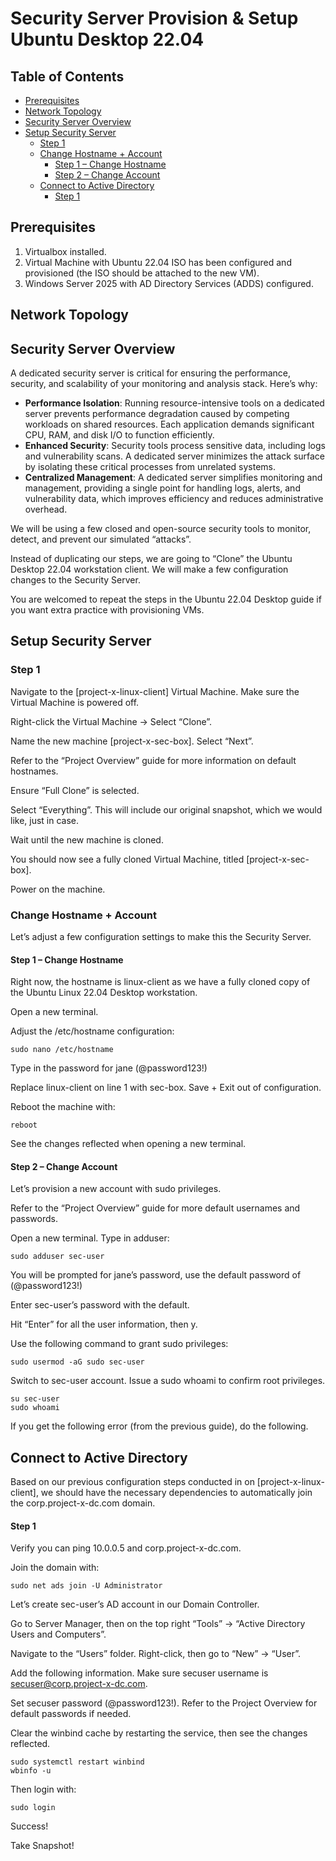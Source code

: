 
# Security Server Provision & Setup Ubuntu Desktop 22.04

## Table of Contents
- [Prerequisites](#prerequisites)
- [Network Topology](#network-topology)
- [Security Server Overview](#security-server-overview)
- [Setup Security Server](#setup-security-server)
  - [Step 1](#step-1)
  - [Change Hostname + Account](#change-hostname--account)
    - [Step 1 – Change Hostname](#step-1--change-hostname)
    - [Step 2 – Change Account](#step-2--change-account)
  - [Connect to Active Directory](#connect-to-active-directory)
    - [Step 1](#step-1-1)

## Prerequisites
1. Virtualbox installed.
2. Virtual Machine with Ubuntu 22.04 ISO has been configured and provisioned (the ISO should be attached to the new VM).
3. Windows Server 2025 with AD Directory Services (ADDS) configured.

## Network Topology

## Security Server Overview
A dedicated security server is critical for ensuring the performance, security, and scalability of your monitoring and analysis stack. Here’s why:

- **Performance Isolation**: Running resource-intensive tools on a dedicated server prevents performance degradation caused by competing workloads on shared resources. Each application demands significant CPU, RAM, and disk I/O to function efficiently.
- **Enhanced Security**: Security tools process sensitive data, including logs and vulnerability scans. A dedicated server minimizes the attack surface by isolating these critical processes from unrelated systems.
- **Centralized Management**: A dedicated server simplifies monitoring and management, providing a single point for handling logs, alerts, and vulnerability data, which improves efficiency and reduces administrative overhead.

We will be using a few closed and open-source security tools to monitor, detect, and prevent our simulated “attacks”.

Instead of duplicating our steps, we are going to “Clone” the Ubuntu Desktop 22.04 workstation client. We will make a few configuration changes to the Security Server.

You are welcomed to repeat the steps in the Ubuntu 22.04 Desktop guide if you want extra practice with provisioning VMs.

## Setup Security Server

### Step 1
Navigate to the [project-x-linux-client] Virtual Machine. Make sure the Virtual Machine is powered off.

Right-click the Virtual Machine → Select “Clone”.

Name the new machine [project-x-sec-box]. Select “Next”.

Refer to the “Project Overview” guide for more information on default hostnames.

Ensure “Full Clone” is selected.

Select “Everything”. This will include our original snapshot, which we would like, just in case.

Wait until the new machine is cloned.

You should now see a fully cloned Virtual Machine, titled [project-x-sec-box].

Power on the machine.

### Change Hostname + Account
Let’s adjust a few configuration settings to make this the Security Server.

#### Step 1 – Change Hostname
Right now, the hostname is linux-client as we have a fully cloned copy of the Ubuntu Linux 22.04 Desktop workstation.

Open a new terminal.

Adjust the /etc/hostname configuration:

```
sudo nano /etc/hostname
```

Type in the password for jane (@password123!)

Replace linux-client on line 1 with sec-box. Save + Exit out of configuration.

Reboot the machine with:

```
reboot
```

See the changes reflected when opening a new terminal.

#### Step 2 – Change Account
Let’s provision a new account with sudo privileges.

Refer to the “Project Overview” guide for more default usernames and passwords.

Open a new terminal. Type in adduser:

```
sudo adduser sec-user
```

You will be prompted for jane’s password, use the default password of (@password123!)

Enter sec-user’s password with the default.

Hit “Enter” for all the user information, then y.

Use the following command to grant sudo privileges:

```
sudo usermod -aG sudo sec-user
```

Switch to sec-user account. Issue a sudo whoami to confirm root privileges.

```
su sec-user
sudo whoami
```

If you get the following error (from the previous guide), do the following.

## Connect to Active Directory

Based on our previous configuration steps conducted in on [project-x-linux-client], we should have the necessary dependencies to automatically join the corp.project-x-dc.com domain.

#### Step 1
Verify you can ping 10.0.0.5 and corp.project-x-dc.com.

Join the domain with:

```
sudo net ads join -U Administrator
```

Let’s create sec-user’s AD account in our Domain Controller.

Go to Server Manager, then on the top right “Tools” → “Active Directory Users and Computers”.

Navigate to the “Users” folder. Right-click, then go to “New” → “User”.

Add the following information. Make sure secuser username is secuser@corp.project-x-dc.com.

Set secuser password (@password123!). Refer to the Project Overview for default passwords if needed.

Clear the winbind cache by restarting the service, then see the changes reflected.

```
sudo systemctl restart winbind
wbinfo -u
```

Then login with:

```
sudo login
```

Success!

Take Snapshot!
